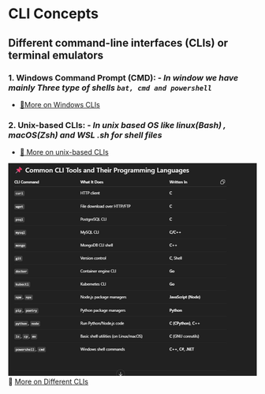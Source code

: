 # **CLI Concepts**

## **Different command-line interfaces (CLIs) or terminal emulators**

### 1. **Windows Command Prompt (CMD): -** _In window we have mainly Three type of shells `bat, cmd and powershell`_

- [🔗More on Windows CLIs](./window-cli/window-cli.md)

### 2. **Unix-based CLIs: -** _In unix based OS like linux(Bash) , macOS(Zsh) and WSL **.sh** for shell files_

- [🔗 More on unix-based CLIs](./unix-based-cli/unix-based-cli.md)

![CLI with Their Written Programming Lang](./imgs/cliwiththeirprogramminglang.png)
🔗
[More on Different CLIs](./unix-based-cli/unix-based-cli.md)
